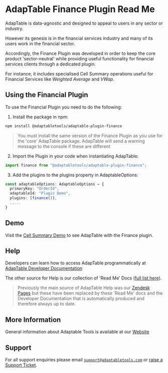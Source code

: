 # AdapTable Finance Plugin Read Me

AdapTable is data-agnostic and designed to appeal to users in any sector or industry.

However its genesis is in the financial services industry and many of its users work in the financial sector.

Accordingly, the Finance Plugin was developed in order to keep the core product 'sector-neutral' while providing useful functionality for financial services clients through a dedicated plugin.

For instance, it includes specialised Cell Summary operations useful for Financial Services like *Weighted Average* and *VWap*.

## Using the Financial Plugin

To use the Financial Plugin you need to do the following:

1. Install the package in npm:

  ```sh
  npm install @adaptabletools/adaptable-plugin-finance
  ```

  > You must install the same version of the Finance Plugin as you use for the 'core' AdapTable package.  AdapTable will send a warning message to the console if these are different

2. Import the Plugin in your code when instantiating AdapTable:

  ```ts
  import finance from "@adaptabletools/adaptable-plugin-finance";
   ```

3. Add the plugins to the plugins property in AdaptableOptions:

```ts
const adaptableOptions: AdaptableOptions = {
  primaryKey: "OrderId",
  adaptableId: "Plugin Demo",
  plugins: [finance()],
  .....
}
```

## Demo

Visit the [Cell Summary Demo](https://demo.adaptabletools.com/gridmanagement/aggridcellsummarydemo) to see AdapTable with the Finance plugin.

## Help

Developers can learn how to access AdapTable programmatically at [AdapTable Developer Documentation](https://api.adaptabletools.com) 

The other source for Help is our collection of 'Read Me' Docs ([full list here](https://github.com/AdaptableTools/adaptable/blob/master/packages/adaptable/readme/readme-list.md)).

> Previously the main source of AdapTable Help was our [Zendesk Pages](https://adaptabletools.zendesk.com/hc/en-us/articles/360007083017-Help-) but these have been replaced by these 'Read Me' docs and the Developer Documentation that is automatically produced and therefore always up to date.

## More Information

General information about Adaptable Tools is available at our [Website](http://www.adaptabletools.com) 

## Support

For all support enquiries please email [`support@adaptabletools.com`](mailto:support@adaptabletools.com) or [raise a Support Ticket](https://adaptabletools.zendesk.com/hc/en-us/requests/new).

